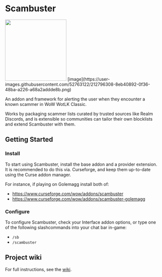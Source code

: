 # Scambuster

<img src="https://user-images.githubusercontent.com/52763122/212459976-355a11cb-6a9f-40fa-bb5c-06c7da505a75.png" width="200" height="200">
[image](https://user-images.githubusercontent.com/52763122/212796308-8eb40892-0f36-48ba-a226-a68a2addde8b.png)

An addon and framework for alerting the user when they encounter a known scammer in WoW WotLK Classic.

Works by packaging scammer lists curated by trusted sources like Realm Discords, and is extensible so communities can tailor their own blocklists and extend Scambuster with them.

## Getting Started

### Install

To start using Scambuster, install the base addon and a provider extension. It is recommended to do this via. Curseforge, and keep them up-to-date using the Curse addon manager.

For instance, if playing on Golemagg install both of:
- https://www.curseforge.com/wow/addons/scambuster
- https://www.curseforge.com/wow/addons/scambuster-golemagg

### Configure

To configure Scambuster, check your Interface addon options, or type one of the following slashcommands into your chat bar in-game:
- `/sb`
- `/scambuster`

## Project wiki

For full instructions, see the [wiki](https://github.com/hypernormalisation/Scambuster/wiki).

